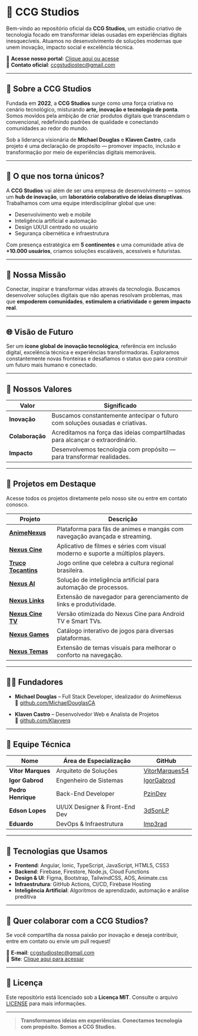 # 🚀 CCG Studios

Bem-vindo ao repositório oficial da **CCG Studios**, um estúdio criativo de tecnologia focado em transformar ideias ousadas em experiências digitais inesquecíveis. Atuamos no desenvolvimento de soluções modernas que unem inovação, impacto social e excelência técnica.

🔗 **Acesse nosso portal**: [Clique aqui ou acesse](https://ccg-studios-company.netlify.app)  
📩 **Contato oficial**: ccgstudiostec@gmail.com

---

## 🌟 Sobre a CCG Studios

Fundada em **2022**, a **CCG Studios** surge como uma força criativa no cenário tecnológico, misturando **arte, inovação e tecnologia de ponta**. Somos movidos pela ambição de criar produtos digitais que transcendam o convencional, redefinindo padrões de qualidade e conectando comunidades ao redor do mundo.

Sob a liderança visionária de **Michael Douglas** e **Klaven Castro**, cada projeto é uma declaração de propósito — promover impacto, inclusão e transformação por meio de experiências digitais memoráveis.

---

## 🧬 O que nos torna únicos?

A **CCG Studios** vai além de ser uma empresa de desenvolvimento — somos um **hub de inovação**, um **laboratório colaborativo de ideias disruptivas**. Trabalhamos com uma equipe interdisciplinar global que une:

- Desenvolvimento web e mobile
- Inteligência artificial e automação
- Design UX/UI centrado no usuário
- Segurança cibernética e infraestrutura

Com presença estratégica em **5 continentes** e uma comunidade ativa de **+10.000 usuários**, criamos soluções escaláveis, acessíveis e futuristas.

---

## 🎯 Nossa Missão

Conectar, inspirar e transformar vidas através da tecnologia. Buscamos desenvolver soluções digitais que não apenas resolvam problemas, mas que **empoderem comunidades**, **estimulem a criatividade** e **gerem impacto real**.

---

## 🌐 Visão de Futuro

Ser um **ícone global de inovação tecnológica**, referência em inclusão digital, excelência técnica e experiências transformadoras. Exploramos constantemente novas fronteiras e desafiamos o status quo para construir um futuro mais humano e conectado.

---

## 💎 Nossos Valores

| Valor         | Significado                                                                 |
|---------------|------------------------------------------------------------------------------|
| **Inovação**  | Buscamos constantemente antecipar o futuro com soluções ousadas e criativas. |
| **Colaboração** | Acreditamos na força das ideias compartilhadas para alcançar o extraordinário. |
| **Impacto**   | Desenvolvemos tecnologia com propósito — para transformar realidades.         |

---

## 🚧 Projetos em Destaque

Acesse todos os projetos diretamente pelo nosso site ou entre em contato conosco.

| Projeto           | Descrição                                                                 |
|-------------------|---------------------------------------------------------------------------|
| [**AnimeNexus**](https://animenexusoficial.web.app) | Plataforma para fãs de animes e mangás com navegação avançada e streaming. |
| [**Nexus Cine**](https://nexuscineoficial.web.app)  | Aplicativo de filmes e séries com visual moderno e suporte a múltiplos players. |
| [**Truco Tocantins**](https://truco-tocantins.netlify.app) | Jogo online que celebra a cultura regional brasileira. |
| [**Nexus AI**](https://nexus-ai.netlify.app)        | Solução de inteligência artificial para automação de processos. |
| [**Nexus Links**](https://nexuslinks.netlify.app)   | Extensão de navegador para gerenciamento de links e produtividade. |
| [**Nexus Cine TV**](https://nexuscinetv.netlify.app) | Versão otimizada do Nexus Cine para Android TV e Smart TVs. |
| [**Nexus Games**](https://nexusgamesccg.netlify.app) | Catálogo interativo de jogos para diversas plataformas. |
| [**Nexus Temas**](https://nexustemas.netlify.app)   | Extensão de temas visuais para melhorar o conforto na navegação. |

---

## 👨‍💻 Fundadores

- **Michael Douglas** – Full Stack Developer, idealizador do AnimeNexus  
  🔗 [github.com/MichaelDouglasCA](https://github.com/MichaelDouglasCA)

- **Klaven Castro** – Desenvolvedor Web e Analista de Projetos  
  🔗 [github.com/Klayverq](https://github.com/Klayverq)

---

## 🧠 Equipe Técnica

| Nome               | Área de Especialização         | GitHub                                    |
|--------------------|--------------------------------|--------------------------------------------|
| **Vitor Marques**  | Arquiteto de Soluções          | [VitorMarques54](https://github.com/VitorMarques54) |
| **Igor Gabrod**    | Engenheiro de Sistemas         | [IgorGabrod](https://github.com/IgorGabrod) |
| **Pedro Henrique** | Back-End Developer             | [PzinDev](https://github.com/PzinDev)       |
| **Edson Lopes**    | UI/UX Designer & Front-End Dev | [3d5onLP](https://github.com/3d5onLP)       |
| **Eduardo**        | DevOps & Infraestrutura        | [Imp3rad](https://github.com/Imp3rad)       |

---

## 🧰 Tecnologias que Usamos

- **Frontend**: Angular, Ionic, TypeScript, JavaScript, HTML5, CSS3  
- **Backend**: Firebase, Firestore, Node.js, Cloud Functions  
- **Design & UI**: Figma, Bootstrap, TailwindCSS, AOS, Animate.css  
- **Infraestrutura**: GitHub Actions, CI/CD, Firebase Hosting  
- **Inteligência Artificial**: Algoritmos de aprendizado, automação e análise preditiva

---

## 🤝 Quer colaborar com a CCG Studios?

Se você compartilha da nossa paixão por inovação e deseja contribuir, entre em contato ou envie um pull request!

📩 **E-mail**: ccgstudiostec@gmail.com  
🔗 **Site**: [Clique aqui para acessar](https://ccg-studios-company.netlify.app)

---

## 📜 Licença

Este repositório está licenciado sob a **Licença MIT**. Consulte o arquivo [LICENSE](LICENSE) para mais informações.

---

> **Transformamos ideias em experiências. Conectamos tecnologia com propósito. Somos a CCG Studios.**

